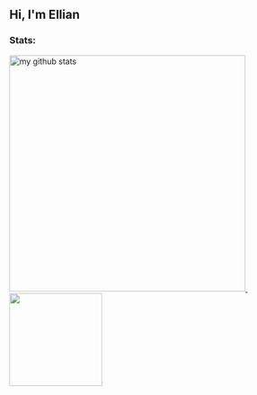 ## Hi, I'm Ellian

### Stats:
<a href="https://github.com/anuraghazra/github-readme-stats">
  <img alt="my github stats" width="420" src="https://github-readme-stats.vercel.app/api?username=ellian-aragao&show_icons=true">&nbsp;
  <img src="https://github-readme-stats.vercel.app/api/top-langs/?username=ellian-aragao&layout=compact" height="165">
</a>
